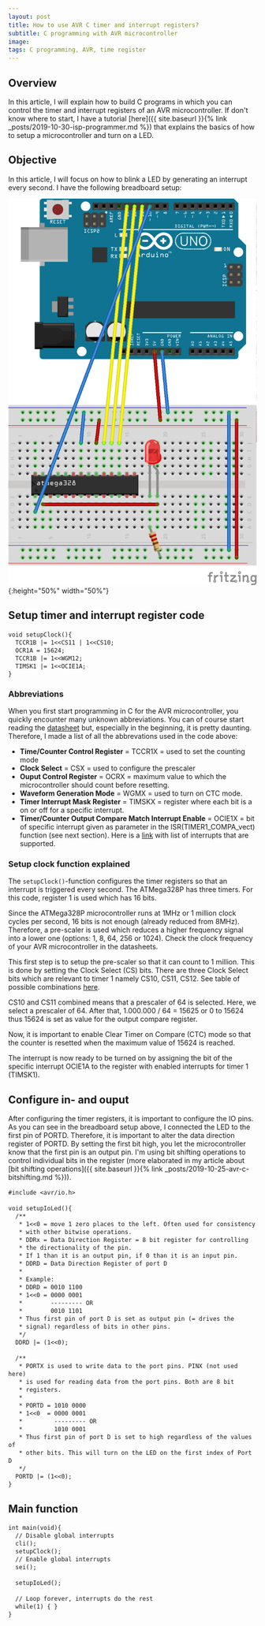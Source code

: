 ```yaml
---
layout: post
title: How to use AVR C timer and interrupt registers?
subtitle: C programming with AVR microcontroller
image:
tags: C programming, AVR, time register
---
```


## Overview

In this article, I will explain how to build C programs in which you can control the timer and interrupt registers of an AVR microcontroller. If don't know where to start, I have a tutorial [here]({{ site.baseurl }}{% link _posts/2019-10-30-isp-programmer.md %}) that explains the basics of how to setup a microcontroller and turn on a LED.

## Objective

In this article, I will focus on how to blink a LED by generating an interrupt every second. I have the following breadboard setup:

![Breadboard setup](/img/led/atmega328p_led_bb.png "Breadboard setup"){:height="50%" width="50%"}

## Setup timer and interrupt register code

```
void setupClock(){
  TCCR1B |= 1<<CS11 | 1<<CS10;
  OCR1A = 15624;
  TCCR1B |= 1<<WGM12;
  TIMSK1 |= 1<<OCIE1A;
}
```

### Abbreviations

When you first start programming in C for the AVR microcontroller, you quickly encounter many unknown abbreviations. You can of course start reading the [datasheet](https://www.sparkfun.com/datasheets/Components/SMD/ATMega328.pdf) but, especially in the beginning, it is pretty daunting. Therefore, I made a list of all the abbrevations used in the code above:
* **Time/Counter Control Register** = TCCR1X = used to set the counting mode
* **Clock Select** = CSX = used to configure the prescaler
* **Ouput Control Register** = OCRX = maximum value to which the microcontroller should count before resetting.
* **Waveform Generation Mode** = WGMX = used to turn on CTC mode.
* **Timer Interrupt Mask Register** = TIMSKX = register where each bit is a on or off for a specific interrupt.
* **Timer/Counter Output Compare Match Interrupt Enable** = OCIE1X = bit of specific interrupt given as parameter in the ISR(TIMER1_COMPA_vect) function (see next section). Here is a [link](http://ee-classes.usc.edu/ee459/library/documents/avr_intr_vectors/) with list of interrupts that are supported.

### Setup clock function explained

The `setupClock()`-function configures the timer registers so that an interrupt is triggered every second. The ATMega328P has three timers. For this code, register 1 is used which has 16 bits.

Since the ATMega328P microcontroller runs at 1MHz or 1 million clock cycles per second, 16 bits is not enough (already reduced from 8MHz). Therefore, a pre-scaler is used which reduces a higher frequency signal into a lower one (options: 1, 8, 64, 256 or 1024). Check the clock frequency of your AVR microcontroller in the datasheets.

This first step is to setup the pre-scaler so that it can count to 1 million. This is done by setting the Clock Select (CS) bits. There are three Clock Select bits which are relevant to timer 1 namely CS10, CS11, CS12. See table of possible combinations [here](https://exploreembedded.com/wiki/AVR_Timer_programming).

CS10 and CS11 combined means that a prescaler of 64 is selected. Here, we select a prescaler of 64. After that, 1.000.000 / 64 = 15625 or 0 to 15624 thus 15624 is set as value for the output compare register. 

Now, it is important to enable Clear Timer on Compare (CTC) mode so that the counter is resetted when the maximum value of 15624 is reached. 

The interrupt is now ready to be turned on by assigning the bit of the specific interrupt OCIE1A to the register with enabled interrupts for timer 1 (TIMSK1).

## Configure in- and ouput

After configuring the timer registers, it is important to configure the IO pins. As you can see in the breadboard setup above, I connected the LED to the first pin of PORTD. Therefore, it is important to alter the data direction register of PORTD. By setting the first bit high, you let the microcontroller know that the first pin is an output pin. I'm using bit shifting operations to control individual bits in the register (more elaborated in my article about [bit shifting operations]({{ site.baseurl }}{% link _posts/2019-10-25-avr-c-bitshifting.md %})). 

```
#include <avr/io.h>

void setupIoLed(){
  /**
   * 1<<0 = move 1 zero places to the left. Often used for consistency 
   * with other bitwise operations.
   * DDRx = Data Direction Register = 8 bit register for controlling 
   * the directionality of the pin.
   * If 1 than it is an output pin, if 0 than it is an input pin.
   * DDRD = Data Direction Register of port D
   * 
   * Example: 
   * DDRD = 0010 1100
   * 1<<0 = 0000 0001
   *        --------- OR
   *        0010 1101
   * Thus first pin of port D is set as output pin (= drives the 
   * signal) regardless of bits in other pins.
   */
  DDRD |= (1<<0);

  /**
   * PORTX is used to write data to the port pins. PINX (not used here) 
   * is used for reading data from the port pins. Both are 8 bit 
   * registers.
   * 
   * PORTD = 1010 0000
   * 1<<0  = 0000 0001
   *         --------- OR
   *         1010 0001
   * Thus first pin of port D is set to high regardless of the values of 
   * other bits. This will turn on the LED on the first index of Port D
   */
  PORTD |= (1<<0);
}
```

## Main function

```
int main(void){
  // Disable global interrupts
  cli();
  setupClock();
  // Enable global interrupts
  sei();

  setupIoLed();

  // Loop forever, interrupts do the rest
  while(1) { }
}
```